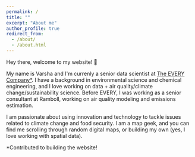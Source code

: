 ```yaml
---
permalink: /
title: ""
excerpt: "About me"
author_profile: true
redirect_from: 
  - /about/
  - /about.html
---
```


Hey there, welcome to my website! 👋

My name is Varsha and I'm currenly a senior data scientist at [The EVERY Company*](https://theeverycompany.com/). I have a background in environmental science and chemical engineering, and I love working on data +  air quality/climate change/sustainability science. Before EVERY, I was working as a senior consultant at Ramboll, working on air quality modeling and emissions estimation.

I am passionate about using innovation and technology to tackle issues related to climate change and food security. I am a map geek, and you can find me scrolling through random digital maps, or building my own (yes, I love working with spatial data).

*Contributed to building the website!
